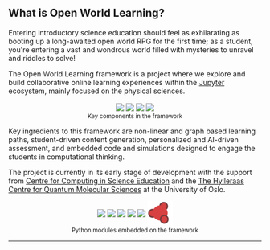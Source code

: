 <div id="fb-root"></div>
<script async defer crossorigin="anonymous" src="https://connect.facebook.net/en_GB/sdk.js#xfbml=1&version=v12.0" nonce="tlriJYau"></script>

## What is Open World Learning?

Entering introductory science education should feel as exhilarating as booting up a long-awaited open world RPG for the first time; as a student, you're entering a vast and wondrous world filled with mysteries to unravel and riddles to solve! 

The Open World Learning framework is a project where we explore and build collaborative online learning experiences within the <a href="https://jupyter.org">Jupyter</a> ecosystem, mainly focused on the physical sciences.

<div align = 'center'>
<img src="https://audunsh.github.io/slides/assets/owl_infobox_1.png" width = '20%' align = 'center'>
<img src="https://audunsh.github.io/slides/assets/owl_infobox_2.png" width = '20%' align = 'center'>
<img src="https://audunsh.github.io/slides/assets/owl_infobox_4.png" width = '20%' align = 'center'>
<img src="https://audunsh.github.io/slides/assets/owl_infobox_3.png" width = '20%' align = 'center'>
<center><small>Key components in the framework </small></center>
</div>   

Key ingredients to this framework are non-linear and graph based learning paths, student-driven content generation, personalized and AI-driven assessment, and embedded code and simulations designed to engage the students in computational thinking. 

The project is currently in its early stage of development with the support from <a href="https://www.mn.uio.no/ccse/english/">Centre for Computing in Science Education</a> and the <a href="https://www.hylleraas.no">The Hylleraas Centre for Quantum Molecular Sciences</a> at the University of Oslo. 

<div align = 'center'>
<a href="https://audunsh.github.io/braketlab/"><img src="https://audunsh.github.io/slides/assets/braketlab_logo_plain.png" width = '10%' align = 'center'></a>
<a href="https://github.com/audunsh/bubblebox"><img src="https://audunsh.github.io/slides/assets/bubblebox_logo15.png" width = '10%' align = 'center'></a>
<a href="https://github.com/audunsh/evince"><img src="https://audunsh.github.io/slides/assets/evince_logo.png" width = '10%' align = 'center'></a>
<a href="https://daltonproject.readthedocs.io"><img src="https://daltonproject.readthedocs.io/en/latest/_static/daltonproject.svg" width = '10%' align = 'center'></a>
<a href="https://hylleraas.readthedocs.io/en/latest/"><img src="https://www.mn.uio.no/hylleraas/english/about/internal/graphical-profile/visual-profile/hylleraas-%E2%80%93-logo-%E2%80%93-black-%E2%80%93%C2%A0screen-%E2%80%93-rgb.png" width = '10%' align = 'center'></a>
<a href="https://audunsh.github.io/btjenesten/"><img src="https://raw.githubusercontent.com/audunsh/btjenesten/master/graphics/b_logo_3.png" width = '10%' align = 'center'></a>
<center><small>Python modules embedded on the framework</small></center>
</div>   




---

